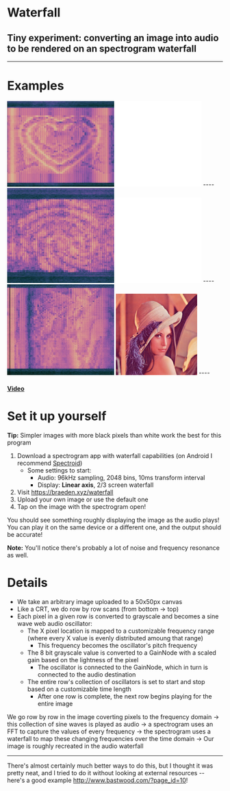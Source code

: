 # Waterfall

## Tiny experiment: converting an image into audio to be rendered on an spectrogram waterfall
-------

# Examples

<img src="examples/heart.jpg" width="250">
<img src="img/heart.svg" width="200">
----
<img src="examples/fingerprint.jpg" width="250">
<img src="img/fingerprint.svg" width="200">
----
<img src="examples/lenna.jpg" width="250">
<img src="img/lenna.png" width="190">
----

#### [Video](https://photos.app.goo.gl/2zgfC6drr9BkNQFr8)




# Set it up yourself

**Tip:** Simpler images with more black pixels than white work the best for this program

1. Download a spectrogram app with waterfall capabilities (on Android I recommend [Spectroid](https://play.google.com/store/apps/details?id=org.intoorbit.spectrum&hl=en_US))
    - Some settings to start: 
        - Audio: 96kHz sampling, 2048 bins, 10ms transform interval
        - Display: **Linear axis**, 2/3 screen waterfall
2. Visit https://braeden.xyz/waterfall
3. Upload your own image or use the default one
4. Tap on the image with the spectrogram open!

You should see something roughly displaying the image as the audio plays! You can play it on the same device or a different one, and the output should be accurate!

**Note:** You'll notice there's probably a lot of noise and frequency resonance as well.


# Details

- We take an arbitrary image uploaded to a 50x50px canvas
- Like a CRT, we do row by row scans (from bottom -> top)
- Each pixel in a given row is converted to grayscale and becomes a sine wave web audio oscillator:
    - The X pixel location is mapped to a customizable frequency range (where every X value is evenly distributed amoung that range)
        - This frequency becomes the oscillator's pitch frequency
    - The 8 bit grayscale value is converted to a GainNode with a scaled gain based on the lightness of the pixel
        - The oscillator is connected to the GainNode, which in turn is connected to the audio destination
    - The entire row's collection of oscillators is set to start and stop based on a customizable time length
        - After one row is complete, the next row begins playing for the entire image 


We go row by row in the image coverting pixels to the frequency domain -> this collection of sine waves is played as audio -> a spectrogram uses an FFT to capture the values of every frequency -> the spectrogram uses a waterfall to map these changing frequencies over the time domain -> Our image is roughly recreated in the audio waterfall

------

There's almost certainly much better ways to do this, but I thought it was pretty neat, and I tried to do it without looking at external resources -- here's a good example http://www.bastwood.com/?page_id=10!